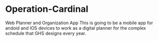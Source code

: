 # Operation-Cardinal
Web Planner and Organization App
This is going to be a mobile app for andoid and IOS devices to work
as a digital planner for the complex schedule that GHS designs
every year. 

